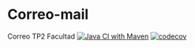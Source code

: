 # Correo-mail
Correo TP2 Facultad
[![Java CI with Maven](https://github.com/GMGonzaloMata/Correo-mail/actions/workflows/maven.yml/badge.svg)](https://github.com/GMGonzaloMata/Correo-mail/actions/workflows/maven.yml)
[![codecov](https://codecov.io/gh/GMGonzaloMata/Correo-mail/graph/badge.svg?token=7ROCV9IDY0)](https://codecov.io/gh/GMGonzaloMata/Correo-mail)
